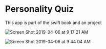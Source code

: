 # Personality Quiz

This app is part of the swift book and an project



![Screen Shot 2019-04-06 at 9 17 21 AM](https://user-images.githubusercontent.com/43941294/55671359-eee51b00-5854-11e9-9e98-4c9fe996f5ff.png)


![Screen Shot 2019-04-06 at 9 44 04 AM](https://user-images.githubusercontent.com/43941294/55671400-45eaf000-5855-11e9-8055-d42b12f34b3b.png)



